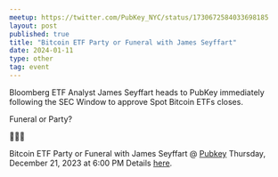 ```yaml
---
meetup: https://twitter.com/PubKey_NYC/status/1730672584033698185
layout: post
published: true
title: "Bitcoin ETF Party or Funeral with James Seyffart"
date: 2024-01-11
type: other
tag: event
---
```

Bloomberg ETF Analyst James Seyffart heads to PubKey immediately following the SEC Window to approve Spot Bitcoin ETFs closes.

Funeral or Party?

🧡🍻🙏

Bitcoin ETF Party or Funeral with James Seyffart @ <a href="https://www.google.com/maps/search/?api=1&query=40.73222%2C%20-74.00002" target="_blank">Pubkey</a> Thursday, December 21, 2023 at 6:00 PM  Details <a href="https://www.meetup.com/pubkey-meetups/events/297049236/" target="_blank">here</a>.


